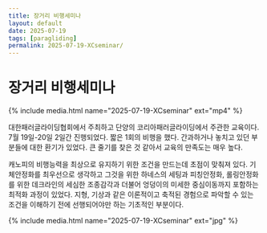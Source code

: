 ```yaml
---
title: 장거리 비행세미나
layout: default
date: 2025-07-19
tags: [paragliding]
permalink: 2025-07-19-XCseminar/
---
```


# 장거리 비행세미나

{% include media.html name="2025-07-19-XCseminar" ext="mp4" %}

대한패러글라이딩협회에서 주최하고 단양의 코리아패러글라이딩에서 주관한 교육이다.
7월 19일-20일 2일간 진행되었다. 짧은 1회의 비행을 했다. 간과하거나 놓치고 있던 부분들에 대한 환기가 있었다. 큰 줄기를 찾은 것 같아서 교육의 만족도는 매우 높다.<br> 

캐노피의 비행능력을 최상으로 유지하기 위한 조건을 만드는데 초점이 맞춰져 있다. 
기체안정화를 최우선으로 생각하고 그것을 위한 하네스의 세팅과 피칭안정화, 롤링안정화를 위한 데크라인의 세심한 조종감각과 더불어 엉덩이의 미세한 중심이동까지 포함하는 최적화 과정이 있었다.
지형, 기상과 같은 이론적이고 축적된 경험으로 파악할 수 있는 조건을 이해하기 전에 선행되어야만 하는 기초적인 부분이다. <br>


{% include media.html name="2025-07-19-XCseminar" ext="jpg" %}
